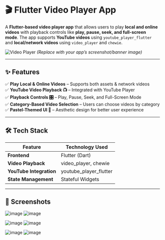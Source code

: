 # 🎬 Flutter Video Player App  

A **Flutter-based video player app** that allows users to play **local and online videos** with playback controls like **play, pause, seek, and full-screen mode**. The app supports **YouTube videos** using `youtube_player_flutter` and **local/network videos** using `video_player` and `chewie`.  

![Video Player](https://user-images.githubusercontent.com/00000000/video-player-banner.png) *(Replace with your app’s screenshot/banner image)*  

---

## ✨ Features  

✅ **Play Local & Online Videos** – Supports both assets & network videos  
✅ **YouTube Video Playback 📺** – Integrated with YouTube Player  
✅ **Playback Controls 🎛️** – Play, Pause, Seek, and Full-Screen Mode  
✅ **Category-Based Video Selection** – Users can choose videos by category  
✅ **Pastel-Themed UI 🎨** – Aesthetic design for better user experience  

---

## 🛠️ Tech Stack  

| Feature                | Technology Used        |
|------------------------|------------------------|
| **Frontend**           | Flutter (Dart)         |
| **Video Playback**     | video_player, chewie   |
| **YouTube Integration** | youtube_player_flutter |
| **State Management**   | Stateful Widgets       |

---

## 📸 Screenshots

![image](https://github.com/user-attachments/assets/5bc15b86-5fef-442e-a47f-a6fd7786935d)
![image](https://github.com/user-attachments/assets/8523cef0-ee76-4c4d-94c4-e6fd5bb4110e)

![image](https://github.com/user-attachments/assets/79cb4fe2-6f95-42ff-ae6d-abaeacfecf92)
![image](https://github.com/user-attachments/assets/cea93ae8-eee1-42cb-b2f2-332e01647e3a)

![image](https://github.com/user-attachments/assets/ef791421-2297-4145-89b5-26bd2915edd6)
![image](https://github.com/user-attachments/assets/84d5b837-494f-4580-9841-ec372e50855d)






